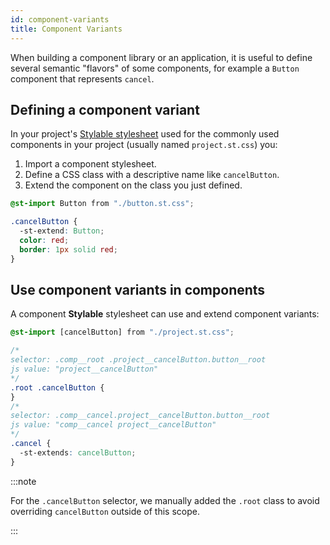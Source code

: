 ```yaml
---
id: component-variants
title: Component Variants
---
```


When building a component library or an application, it is useful to define several semantic "flavors" of some components, for example a `Button` component that represents `cancel`.

## Defining a component variant

In your project's [Stylable stylesheet](./project-commons.md) used for the commonly used components in your project (usually named `project.st.css`) you:

1. Import a component stylesheet.
2. Define a CSS class with a descriptive name like `cancelButton`.
3. Extend the component on the class you just defined.

```css title="project.st.css"
@st-import Button from "./button.st.css";

.cancelButton {
  -st-extend: Button;
  color: red;
  border: 1px solid red;
}
```

## Use component variants in components

A component **Stylable** stylesheet can use and extend component variants:

<!-- prettier-ignore-start -->
```css title="comp.st.css"
@st-import [cancelButton] from "./project.st.css";

/*
selector: .comp__root .project__cancelButton.button__root
js value: "project__cancelButton"
*/
.root .cancelButton {
}
/*
selector: .comp__cancel.project__cancelButton.button__root
js value: "comp__cancel project__cancelButton"
*/
.cancel {
  -st-extends: cancelButton;
}
```
<!-- prettier-ignore-end -->

:::note

For the `.cancelButton` selector, we manually added the `.root` class to avoid overriding `cancelButton` outside of this scope.

:::
